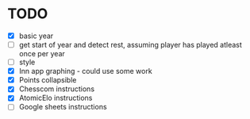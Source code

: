 # TODO
 - [x] basic year
 - [ ] get start of year and detect rest, assuming player has played atleast once per year
 - [ ] style
 - [x] Inn app graphing - could use some work
 - [x] Points collapsible
 - [x] Chesscom instructions
 - [x] AtomicElo instructions
 - [ ] Google sheets instructions
